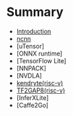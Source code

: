 # Summary

* [Introduction](README.md)
* [ncnn](ncnn.md)
* [uTensor]
* [ONNX runtime]
* [TensorFlow Lite]
* [NNPACK]
* [NVDLA]
* [kendryte(risc-v)](kendryte.md)
* [TF2GAP8(risc-v)](TF2GAP8.md)
* [InferXLite]
* [Caffe2Go]
